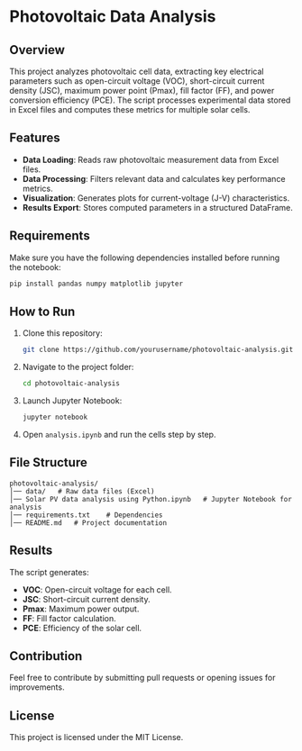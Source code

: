 # Photovoltaic Data Analysis

## Overview
This project analyzes photovoltaic cell data, extracting key electrical parameters such as open-circuit voltage (VOC), short-circuit current density (JSC), maximum power point (Pmax), fill factor (FF), and power conversion efficiency (PCE). The script processes experimental data stored in Excel files and computes these metrics for multiple solar cells.

## Features
- **Data Loading**: Reads raw photovoltaic measurement data from Excel files.
- **Data Processing**: Filters relevant data and calculates key performance metrics.
- **Visualization**: Generates plots for current-voltage (J-V) characteristics.
- **Results Export**: Stores computed parameters in a structured DataFrame.

## Requirements
Make sure you have the following dependencies installed before running the notebook:

```bash
pip install pandas numpy matplotlib jupyter
```

## How to Run
1. Clone this repository:
   ```bash
   git clone https://github.com/yourusername/photovoltaic-analysis.git
   ```
2. Navigate to the project folder:
   ```bash
   cd photovoltaic-analysis
   ```
3. Launch Jupyter Notebook:
   ```bash
   jupyter notebook
   ```
4. Open `analysis.ipynb` and run the cells step by step.

## File Structure
```
photovoltaic-analysis/
│── data/	# Raw data files (Excel)
│── Solar PV data analysis using Python.ipynb	# Jupyter Notebook for analysis
│── requirements.txt	# Dependencies
│── README.md	# Project documentation
```

## Results
The script generates:
- **VOC**: Open-circuit voltage for each cell.
- **JSC**: Short-circuit current density.
- **Pmax**: Maximum power output.
- **FF**: Fill factor calculation.
- **PCE**: Efficiency of the solar cell.

## Contribution
Feel free to contribute by submitting pull requests or opening issues for improvements.

## License
This project is licensed under the MIT License.


